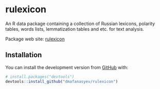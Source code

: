 
<!-- README.md is generated from README.Rmd. Please edit that file -->

# rulexicon

<!-- badges: start -->

<!-- badges: end -->

An R data package containing a collection of Russian lexicons, polarity
tables, words lists, lemmatization tables and etc. for text analysis.

Package web site:
[rulexicon](https://dmafanasyev.github.io/rulexicon/index.html)

## Installation

<!--
You can install the released version of rulexicon from [CRAN](https://CRAN.R-project.org) with:

``` r
install.packages("rulexicon")
```
-->

You can install the development version from
[GitHub](https://github.com/) with:

``` r
# install.packages("devtools")
devtools::install_github("dmafanasyev/rulexicon")
```

<!--
## Example

This is a basic example which shows you how to solve a common problem:


```r
library(rulexicon)
## basic example code
```

What is special about using `README.Rmd` instead of just `README.md`? You can include R chunks like so:


```r
summary(cars)
#>      speed           dist       
#>  Min.   : 4.0   Min.   :  2.00  
#>  1st Qu.:12.0   1st Qu.: 26.00  
#>  Median :15.0   Median : 36.00  
#>  Mean   :15.4   Mean   : 42.98  
#>  3rd Qu.:19.0   3rd Qu.: 56.00  
#>  Max.   :25.0   Max.   :120.00
```

You'll still need to render `README.Rmd` regularly, to keep `README.md` up-to-date.

You can also embed plots, for example:

<img src="man/figures/README-pressure-1.png" width="100%" />

In that case, don't forget to commit and push the resulting figure files, so they display on GitHub!
-->
